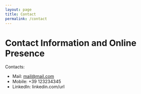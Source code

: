 ```yaml
---
layout: page
title: Contact
permalink: /contact
---
```


# Contact Information and Online Presence

Contacts: 
* Mail: mail@mail.com
* Mobile: +39 123234345
* LinkedIn: linkedin.com/url
